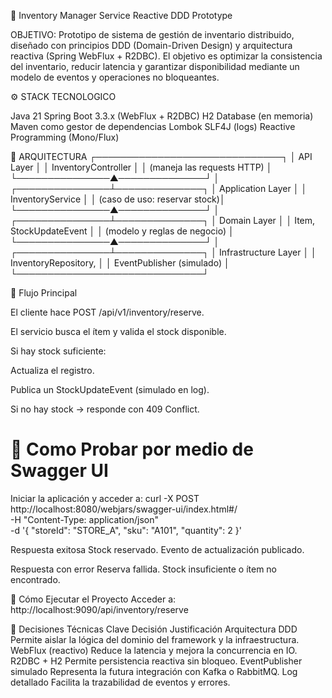 🧭 Inventory Manager Service Reactive DDD Prototype

OBJETIVO:
Prototipo de sistema de gestión de inventario distribuido, diseñado con principios DDD 
(Domain-Driven Design) y arquitectura reactiva (Spring WebFlux + R2DBC).
El objetivo es optimizar la consistencia del inventario, reducir latencia y garantizar disponibilidad
mediante un modelo de eventos y operaciones no bloqueantes.

⚙️ STACK TECNOLOGICO

Java 21
Spring Boot 3.3.x (WebFlux + R2DBC)
H2 Database (en memoria)
Maven como gestor de dependencias
Lombok
SLF4J (logs)
Reactive Programming (Mono/Flux)

🧩 ARQUITECTURA
┌──────────────────────────────┐
│          API Layer           │
│ InventoryController          │
│ (maneja las requests HTTP)   │
└───────────────▲──────────────┘
│
┌───────────────┴──────────────┐
│       Application Layer      │
│ InventoryService             │
│ (caso de uso: reservar stock)│
└───────────────▲──────────────┘
│
┌───────────────┴──────────────┐
│         Domain Layer          │
│ Item, StockUpdateEvent        │
│ (modelo y reglas de negocio)  │
└───────────────▲──────────────┘
│
┌───────────────┴──────────────┐
│      Infrastructure Layer     │
│ InventoryRepository,          │
│ EventPublisher (simulado)     │
└──────────────────────────────┘

🧠 Flujo Principal

El cliente hace POST /api/v1/inventory/reserve.

El servicio busca el ítem y valida el stock disponible.

Si hay stock suficiente:

Actualiza el registro.

Publica un StockUpdateEvent (simulado en log).

Si no hay stock → responde con 409 Conflict.

# 🧪 Como Probar por medio de Swagger UI

Iniciar la aplicación y acceder a:
curl -X POST http://localhost:8080/webjars/swagger-ui/index.html#/\
-H "Content-Type: application/json" \
-d '{
"storeId": "STORE_A",
"sku": "A101",
"quantity": 2
}'

Respuesta exitosa
Stock reservado. Evento de actualización publicado.


Respuesta con error
Reserva fallida. Stock insuficiente o ítem no encontrado.

🚀 Cómo Ejecutar el Proyecto
Acceder a:
http://localhost:9090/api/inventory/reserve

🧩 Decisiones Técnicas Clave
Decisión	Justificación
Arquitectura DDD	Permite aislar la lógica del dominio del framework y la infraestructura.
WebFlux (reactivo)	Reduce la latencia y mejora la concurrencia en IO.
R2DBC + H2	Permite persistencia reactiva sin bloqueo.
EventPublisher simulado	Representa la futura integración con Kafka o RabbitMQ.
Log detallado	Facilita la trazabilidad de eventos y errores.